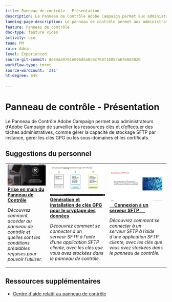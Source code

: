 ```yaml
---
title: Panneau de contrôle - Présentation
description: Le Panneau de Contrôle Adobe Campaign permet aux administrateurs d’Adobe Campaign de surveiller les ressources clés et d’effectuer des tâches administratives, comme gérer la capacité de stockage SFTP par instance, gérer les clés GPG ou les sous-domaines et les certificats.
landing-page-description: Le panneau de contrôle permet aux administrateurs Campaign de surveiller les ressources clés et d’effectuer des tâches administratives, comme gérer la capacité de stockage SFTP par instance, gérer des clés GPG ou des sous-domaines et des certificats.
feature: Panneau de contrôle
doc-type: feature video
activity: use
team: PM
role: Admin
level: Experienced
source-git-commit: de84aa9791e006d5a8c8c70871b055a676883020
workflow-type: tm+mt
source-wordcount: '211'
ht-degree: 64%

---
```


# Panneau de contrôle - Présentation

Le Panneau de Contrôle Adobe Campaign permet aux administrateurs d’Adobe Campaign de surveiller les ressources clés et d’effectuer des tâches administratives, comme gérer la capacité de stockage SFTP par instance, gérer les clés GPG ou les sous-domaines et les certificats.

## Suggestions du personnel

<table>
<tr>
<td>
    <a href="./get-started.md">
      <img alt="Se connecter à un serveur SFTP" src="./assets/kt-6385.jpg" />
    </a>
    <div>
      <a href="./get-started.md">
    <strong>Prise en main du Panneau de Contrôle</strong>
    </a>
    </div>
    <p>
    <em>Découvrez comment accéder au panneau de contrôle et quelles sont les conditions préalables requises pour pouvoir l’utiliser. </em>
    <p>
  </td>
  <td>
    <a href="./instance-settings/gpg-key-management/generate-and-install-gpg-keys.md">
      <img alt="Se connecter à un serveur SFTP" src="./assets/36386.jpg" />
    </a>
    <div>
      <a href="./instance-settings/gpg-key-management/generate-and-install-gpg-keys.md">
    <strong>Génération et installation de clés GPG pour le cryptage des données</strong>
    </a>
    </div>
    <p>
    <em>Découvrez comment se connecter à un serveur SFTP à l’aide d’une application SFTP cliente, avec les clés que vous avez stockées dans le panneau de contrôle. </em>
    <p>
  </td>
  <td>
    <a href="./sftp-management/connect-to-sftp-server.md">
      <img alt="Se connecter à un serveur SFTP" src="./assets/27263.jpg" />
    </a>
    <div>
      <a href="./sftp-management/connect-to-sftp-server.md">
    <strong>Connexion à un serveur SFTP</strong>
    </a>
    </div>
    <p>
    <em>Découvrez comment se connecter à un serveur SFTP à l’aide d’une application SFTP cliente, avec les clés que vous avez stockées dans le panneau de contrôle. </em>
    <p>
  </td>
</tr>
</table>

## Ressources supplémentaires

* [Centre d&#39;aide relatif au panneau de contrôle](https://experienceleague.adobe.com/docs/control-panel/using/control-panel-home.html?lang=fr)
